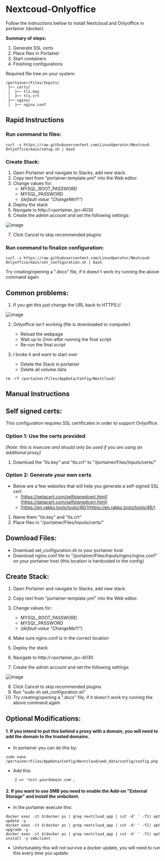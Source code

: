 # Nextcoud-Onlyoffice

Follow the instructions bellow to install Nextcloud and Onlyoffice in portainer (docker).

**Summary of steps:**
1. Generate SSL certs
2. Place files in Portainer
3. Start containers
4. Finishing configurations


Required file tree on your system:
```
/portainer/Files/Inputs/
 ├── certs/
 │  ├── tls.key
 │  ├── tls.crt
 ├── nginx/
 │  ├── nginx.conf
 ```

## Rapid Instructions

### Run command to files:
```
curl -s https://raw.githubusercontent.com/LinuxOperator/Nextcoud-Onlyoffice/main/setup.sh | bash
```

### Create Stack:
1. Open Portainer and navigate to Stacks, add new stack.
2. Copy text from "portainer-template.yml" into the Web editor.
3. Change values for:
    - MYSQL_ROOT_PASSWORD
    - MYSQL_PASSWORD
    - _(default value "ChangeMe!!!")_
4. Deploy the stack
5. Navigate to http://<portainer_ip>:4030
6. Create the admin account and set the following settings:

![image](https://user-images.githubusercontent.com/68796633/161149500-b1857171-27f0-4be8-beef-dd0b1aa86101.png)


7. Click Cancel to skip recommended plugins


### Run command to finalize configuration:
```
curl -s https://raw.githubusercontent.com/LinuxOperator/Nextcoud-Onlyoffice/main/set_configuration.sh | bash
```
Try creating/opening a ".docx" file, if it doesn't work try running the above command again



## Common problems:

1. If you get this just change the URL back to HTTPS://

![image](https://user-images.githubusercontent.com/68796633/161149659-38050399-e7c1-44bc-81db-a34e2c19c587.png)

2. Onlyoffice isn't working (file is downloaded to computer)
   - Reload the webpage
   - Wait up to 2min after running the final script
   - Re-run the final script

3. I broke it and want to start over
   - Delete the Stack in portainer
   - Delete all volume data
```
rm -rf /portainer/Files/AppData/Config/Nextcloud/
```

## Manual Instructions

## Self signed certs:

This configuration requires SSL certificates in order to support Onlyoffice.

### Option 1: Use the certs provided
_[Note: this is insecure and should only be used if you are using an additional proxy]_

1. Download the "tls.key" and "tls.crt" to "/portainer/Files/Inputs/certs/" 

### Option 2: Generate your own certs

 - Below are a few websites that will help you generate a self-signed SSL cert.
   - [https://getacert.com/selfsignedcert.html](https://getacert.com/selfsignedcert.html)
   - [https://en.rakko.tools/tools/46/](https://en.rakko.tools/tools/46/)

1. Name them "tls.key" and "tls.crt"
2. Place files in "/portainer/Files/Inputs/certs/" 


## Download Files:
- Download set_configuration.sh to your portainer host
- Download nginx.conf file to "/portainer/Files/Inputs/nginx/nginx.conf" on your portainer host (this location is hardcoded to the config)


## Create Stack:
1. Open Portainer and navigate to Stacks, add new stack.
2. Copy text from "portainer-template.yml" into the Web editor.
3. Change values for:
    - MYSQL_ROOT_PASSWORD
    - MYSQL_PASSWORD
    - _(default value "ChangeMe!!!")_

4. Make sure nginx.conf is in the correct location
5. Deploy the stack
6. Navigate to http://<portainer_ip>:4030
7. Create the admin account and set the following settings:

![image](https://user-images.githubusercontent.com/68796633/161149500-b1857171-27f0-4be8-beef-dd0b1aa86101.png)

8. Click Cancel to skip recommended plugins
9. Run "sudo sh set_configuration.sh"
10. Try creating/opening a ".docx" file, if it doesn't work try running the above command again





## Optional Modifications:

#### 1. If you intend to put this behind a proxy with a domain, you will need to add the domain to the trusted domains.
- In portainer you can do this by:
```
sudo nano /portainer/Files/AppData/Config/Nextcloud/web_data/config/config.php
```
- Add this:
```
    2 => 'test.yourdomain.com',
```

#### 2. If you want to use SMB you need to enable the Add-on "External Storage" and install the smbclient.
- In the portainer execute this:
```
docker exec -it $(docker ps | grep nextcloud_app | cut -d' ' -f1) apt update -y
docker exec -it $(docker ps | grep nextcloud_app | cut -d' ' -f1) apt upgrade -y
docker exec -it $(docker ps | grep nextcloud_app | cut -d' ' -f1) apt install -y smbclient
```
- Unfortunately this will not survive a docker update, you will need to run this every time you update.

